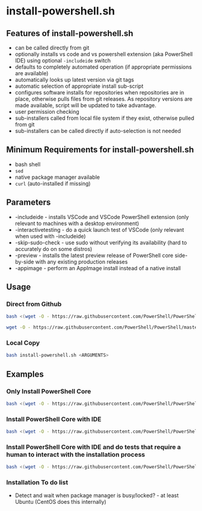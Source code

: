 # install-powershell.sh

## Features of install-powershell.sh

* can be called directly from git
* optionally installs vs code and vs powershell extension (aka PowerShell IDE) using optional `-includeide` switch
* defaults to completely automated operation (if appropriate permissions are available)
* automatically looks up latest version via git tags
* automatic selection of appropriate install sub-script
* configures software installs for repositories when repositories are in place, otherwise pulls files from git releases.  As repository versions are made available, script will be updated to take advantage.
* user permission checking
* sub-installers called from local file system if they exist, otherwise pulled from git
* sub-installers can be called directly if auto-selection is not needed

## Minimum Requirements for install-powershell.sh

* bash shell
* `sed`
* native package manager available
* `curl` (auto-installed if missing)

## Parameters

* -includeide - installs VSCode and VSCode PowerShell extension (only relevant to machines with a desktop environment)
* -interactivetesting - do a quick launch test of VSCode (only relevant when used with -includeide)
* -skip-sudo-check - use sudo without verifying its availability (hard to accurately do on some distros)
* -preview - installs the latest preview release of PowerShell core side-by-side with any existing production releases
* -appimage - perform an AppImage install instead of a native install

## Usage

### Direct from Github

```bash
bash <(wget -O - https://raw.githubusercontent.com/PowerShell/PowerShell/master/tools/install-powershell.sh) <ARGUMENTS>

wget -O - https://raw.githubusercontent.com/PowerShell/PowerShell/master/tools/install-powershell.sh | bash -s <ARGUMENTS>
```

### Local Copy

```bash
bash install-powershell.sh <ARGUMENTS>
```

## Examples

### Only Install PowerShell Core

```bash
bash <(wget -O - https://raw.githubusercontent.com/PowerShell/PowerShell/master/tools/install-powershell.sh)
```

### Install PowerShell Core with IDE

```bash
bash <(wget -O - https://raw.githubusercontent.com/PowerShell/PowerShell/master/tools/install-powershell.sh) -includeide
```

### Install PowerShell Core with IDE and do tests that require a human to interact with the installation process

```bash
bash <(wget -O - https://raw.githubusercontent.com/PowerShell/PowerShell/master/tools/install-powershell.sh) -includeide -interactivetesting
```

### Installation To do list

* Detect and wait when package manager is busy/locked? - at least Ubuntu (CentOS does this internally)
